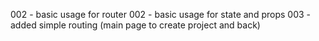 

002 - basic usage for router
002 - basic usage for state and props
003 - added simple routing (main page to create project and back)